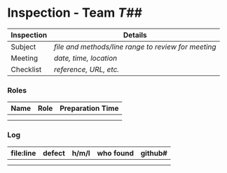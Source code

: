 # Inspection - Team *T##* 
 
Inspection | Details
----- | -----
Subject | *file and methods/line range to review for meeting*
Meeting | *date, time, location*
Checklist | *reference, URL, etc.*

### Roles
Name | Role | Preparation Time
---- | ---- | ----
 | |
 | |

### Log
file:line | defect | h/m/l | who found | github# 
--- | --- |:---:|:---:| ---
 | | | |
 | | | |
 


